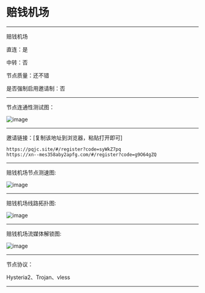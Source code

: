 # 赔钱机场

-------------------------

赔钱机场

直连：是

中转：否

节点质量：还不错

是否强制启用邀请制：否

-------------------------

节点连通性测试图：

![image](/img/4.png)

-------------------------

邀请链接：[复制该地址到浏览器，粘贴打开即可]

    https://pqjc.site/#/register?code=syWkZ7pq
    https://xn--mes358aby2apfg.com/#/register?code=g9O64gZQ

-------------------------

赔钱机场节点测速图:

![image](/img/1.png)

-------------------------

赔钱机场线路拓扑图:

![image](/img/2.png)

-------------------------

赔钱机场流媒体解锁图:

![image](/img/3.png)

-------------------------

节点协议：

Hysteria2、Trojan、vless

-------------------------
